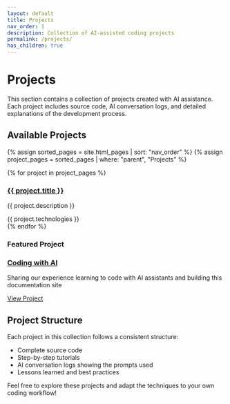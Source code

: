 ```yaml
---
layout: default
title: Projects
nav_order: 1
description: Collection of AI-assisted coding projects
permalink: /projects/
has_children: true
---
```


# Projects

This section contains a collection of projects created with AI assistance. Each project includes source code, AI conversation logs, and detailed explanations of the development process.

## Available Projects

{% assign sorted_pages = site.html_pages | sort: "nav_order" %}
{% assign project_pages = sorted_pages | where: "parent", "Projects" %}

<div class="projects-grid">
{% for project in project_pages %}
  <div class="project-card">
    <h3><a href="{{ project.url | absolute_url }}">{{ project.title }}</a></h3>
    <p>{{ project.description }}</p>
    <span class="label">{{ project.technologies }}</span>
  </div>
{% endfor %}
</div>

### Featured Project

<div class="project-feature">
  <h3><a href="/coding-with-ai/projects/coding-with-ai/">Coding with AI</a></h3>
  <p>Sharing our experience learning to code with AI assistants and building this documentation site</p>
  <a href="/coding-with-ai/projects/coding-with-ai/" class="btn">View Project</a>
</div>

## Project Structure

Each project in this collection follows a consistent structure:

- Complete source code
- Step-by-step tutorials
- AI conversation logs showing the prompts used
- Lessons learned and best practices

Feel free to explore these projects and adapt the techniques to your own coding workflow!